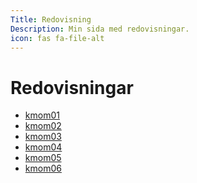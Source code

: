 ```yaml
---
Title: Redovisning
Description: Min sida med redovisningar.
icon: fas fa-file-alt
---
```


Redovisningar
==========================

* [kmom01](report/kmom01)
* [kmom02](report/kmom02)
* [kmom03](report/kmom03)
* [kmom04](report/kmom04)
* [kmom05](report/kmom05)
* [kmom06](report/kmom06)